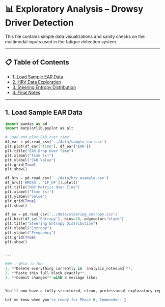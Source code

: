 # 📊 Exploratory Analysis – Drowsy Driver Detection

This file contains simple data visualizations and sanity checks on the multimodal inputs used in the fatigue detection system.

---

## 📋 Table of Contents

- [1. Load Sample EAR Data](#1-load-sample-ear-data)
- [2. HRV Data Exploration](#2-hrv-data-exploration)
- [3. Steering Entropy Distribution](#3-steering-entropy-distribution)
- [4. Final Notes](#4-final-notes)

---

## 1. Load Sample EAR Data

```python
import pandas as pd
import matplotlib.pyplot as plt

# Load and plot EAR over time
df_ear = pd.read_csv('../data/sample_ear.csv')
plt.plot(df_ear['Time'], df_ear['EAR'])
plt.title("EAR Drop Over Time")
plt.xlabel("Time (s)")
plt.ylabel("EAR Value")
plt.grid(True)
plt.show()

df_hrv = pd.read_csv('../data/hrv_example.csv')
df_hrv[['RMSSD', 'LF_HF']].plot()
plt.title("HRV Metrics Over Time")
plt.xlabel("Time (s)")
plt.ylabel("Value")
plt.grid(True)
plt.show()

df_se = pd.read_csv('../data/steering_entropy.csv')
plt.hist(df_se['Entropy'], bins=10, edgecolor='black')
plt.title("Steering Entropy Distribution")
plt.xlabel("Entropy")
plt.ylabel("Frequency")
plt.grid(True)
plt.show()


---

### ✅ What to Do:
1. **Delete everything currently in `analysis_notes.md`**.
2. **Paste this full block exactly**.
3. **Commit changes** with a message like:  


You’ll now have a fully structured, clean, professional exploratory report ready for any reviewer, teammate, or professor.

Let me know when you're ready for Phase 6, Commander. 🫡
